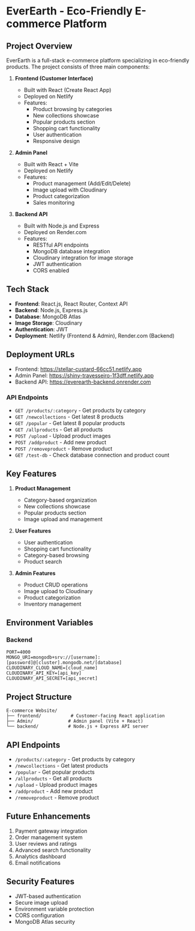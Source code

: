 # EverEarth - Eco-Friendly E-commerce Platform

## Project Overview
EverEarth is a full-stack e-commerce platform specializing in eco-friendly products. The project consists of three main components:

1. **Frontend (Customer Interface)**
   - Built with React (Create React App)
   - Deployed on Netlify
   - Features:
     - Product browsing by categories
     - New collections showcase
     - Popular products section
     - Shopping cart functionality
     - User authentication
     - Responsive design

2. **Admin Panel**
   - Built with React + Vite
   - Deployed on Netlify
   - Features:
     - Product management (Add/Edit/Delete)
     - Image upload with Cloudinary
     - Product categorization
     - Sales monitoring

3. **Backend API**
   - Built with Node.js and Express
   - Deployed on Render.com
   - Features:
     - RESTful API endpoints
     - MongoDB database integration
     - Cloudinary integration for image storage
     - JWT authentication
     - CORS enabled

## Tech Stack
- **Frontend**: React.js, React Router, Context API
- **Backend**: Node.js, Express.js
- **Database**: MongoDB Atlas
- **Image Storage**: Cloudinary
- **Authentication**: JWT
- **Deployment**: Netlify (Frontend & Admin), Render.com (Backend)

## Deployment URLs
- Frontend: https://stellar-custard-66cc51.netlify.app
- Admin Panel: https://shiny-travesseiro-1f3dff.netlify.app
- Backend API: https://everearth-backend.onrender.com

### API Endpoints
- `GET /products/:category` - Get products by category
- `GET /newcollections` - Get latest 8 products
- `GET /popular` - Get latest 8 popular products
- `GET /allproducts` - Get all products
- `POST /upload` - Upload product images
- `POST /addproduct` - Add new product
- `POST /removeproduct` - Remove product
- `GET /test-db` - Check database connection and product count

## Key Features
1. **Product Management**
   - Category-based organization
   - New collections showcase
   - Popular products section
   - Image upload and management

2. **User Features**
   - User authentication
   - Shopping cart functionality
   - Category-based browsing
   - Product search

3. **Admin Features**
   - Product CRUD operations
   - Image upload to Cloudinary
   - Product categorization
   - Inventory management

## Environment Variables
### Backend
```
PORT=4000
MONGO_URI=mongodb+srv://[username]:[password]@[cluster].mongodb.net/[database]
CLOUDINARY_CLOUD_NAME=[cloud_name]
CLOUDINARY_API_KEY=[api_key]
CLOUDINARY_API_SECRET=[api_secret]
```

## Project Structure
```
E-commerce Website/
├── frontend/           # Customer-facing React application
├── Admin/             # Admin panel (Vite + React)
└── backend/           # Node.js + Express API server
```

## API Endpoints
- `/products/:category` - Get products by category
- `/newcollections` - Get latest products
- `/popular` - Get popular products
- `/allproducts` - Get all products
- `/upload` - Upload product images
- `/addproduct` - Add new product
- `/removeproduct` - Remove product

## Future Enhancements
1. Payment gateway integration
2. Order management system
3. User reviews and ratings
4. Advanced search functionality
5. Analytics dashboard
6. Email notifications

## Security Features
- JWT-based authentication
- Secure image upload
- Environment variable protection
- CORS configuration
- MongoDB Atlas security
